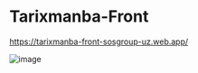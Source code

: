 # Tarixmanba-Front

https://tarixmanba-front-sosgroup-uz.web.app/

![image](https://user-images.githubusercontent.com/91363364/208034321-89afe45e-6828-4681-aaf9-2cb7eb5693e8.png)
